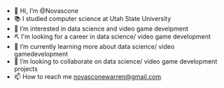 - 👋 Hi, I’m @Novascone
- 📚 I studied computer science at Utah State University
- 👀 I’m interested in data science and video game develpment
- ⛏️ I'm looking for a career in data science/ video game development
- 🌱 I’m currently learning more about data science/ video gamedevelopment
- 💞️ I’m looking to collaborate on data science/ video game development projects 
- 📫 How to reach me novasconewarren@gmail.com

<!---
Novascone/Novascone is a ✨ special ✨ repository because its `README.md` (this file) appears on your GitHub profile.
You can click the Preview link to take a look at your changes.
--->
